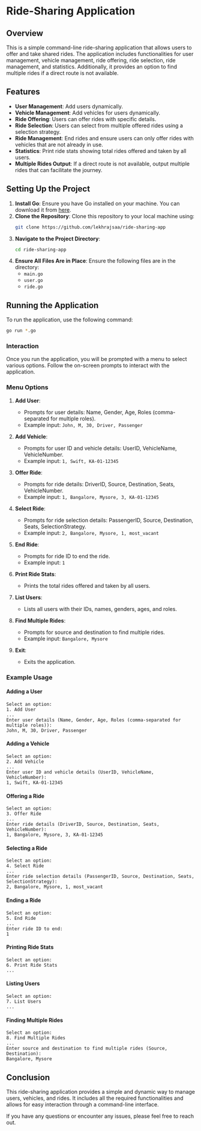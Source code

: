 # Ride-Sharing Application

## Overview

This is a simple command-line ride-sharing application that allows users to offer and take shared rides. The application includes functionalities for user management, vehicle management, ride offering, ride selection, ride management, and statistics. Additionally, it provides an option to find multiple rides if a direct route is not available.

## Features

- **User Management**: Add users dynamically.
- **Vehicle Management**: Add vehicles for users dynamically.
- **Ride Offering**: Users can offer rides with specific details.
- **Ride Selection**: Users can select from multiple offered rides using a selection strategy.
- **Ride Management**: End rides and ensure users can only offer rides with vehicles that are not already in use.
- **Statistics**: Print ride stats showing total rides offered and taken by all users.
- **Multiple Rides Output**: If a direct route is not available, output multiple rides that can facilitate the journey.

## Setting Up the Project

1. **Install Go**: Ensure you have Go installed on your machine. You can download it from [here](https://golang.org/dl/).
2. **Clone the Repository**: Clone this repository to your local machine using:
   ```sh
   git clone https://github.com/lekhrajsaa/ride-sharing-app
   ```
3. **Navigate to the Project Directory**:
   ```sh
   cd ride-sharing-app
   ```
4. **Ensure All Files Are in Place**: Ensure the following files are in the directory:
   - `main.go`
   - `user.go`
   - `ride.go`

## Running the Application

To run the application, use the following command:
```sh
go run *.go
```

### Interaction

Once you run the application, you will be prompted with a menu to select various options. Follow the on-screen prompts to interact with the application.

### Menu Options

1. **Add User**:
   - Prompts for user details: Name, Gender, Age, Roles (comma-separated for multiple roles).
   - Example input: `John, M, 30, Driver, Passenger`

2. **Add Vehicle**:
   - Prompts for user ID and vehicle details: UserID, VehicleName, VehicleNumber.
   - Example input: `1, Swift, KA-01-12345`

3. **Offer Ride**:
   - Prompts for ride details: DriverID, Source, Destination, Seats, VehicleNumber.
   - Example input: `1, Bangalore, Mysore, 3, KA-01-12345`

4. **Select Ride**:
   - Prompts for ride selection details: PassengerID, Source, Destination, Seats, SelectionStrategy.
   - Example input: `2, Bangalore, Mysore, 1, most_vacant`

5. **End Ride**:
   - Prompts for ride ID to end the ride.
   - Example input: `1`

6. **Print Ride Stats**:
   - Prints the total rides offered and taken by all users.

7. **List Users**:
   - Lists all users with their IDs, names, genders, ages, and roles.

8. **Find Multiple Rides**:
   - Prompts for source and destination to find multiple rides.
   - Example input: `Bangalore, Mysore`

9. **Exit**:
   - Exits the application.

### Example Usage

#### Adding a User
```
Select an option:
1. Add User
...
Enter user details (Name, Gender, Age, Roles (comma-separated for multiple roles)): 
John, M, 30, Driver, Passenger
```

#### Adding a Vehicle
```
Select an option:
2. Add Vehicle
...
Enter user ID and vehicle details (UserID, VehicleName, VehicleNumber): 
1, Swift, KA-01-12345
```

#### Offering a Ride
```
Select an option:
3. Offer Ride
...
Enter ride details (DriverID, Source, Destination, Seats, VehicleNumber): 
1, Bangalore, Mysore, 3, KA-01-12345
```

#### Selecting a Ride
```
Select an option:
4. Select Ride
...
Enter ride selection details (PassengerID, Source, Destination, Seats, SelectionStrategy): 
2, Bangalore, Mysore, 1, most_vacant
```

#### Ending a Ride
```
Select an option:
5. End Ride
...
Enter ride ID to end: 
1
```

#### Printing Ride Stats
```
Select an option:
6. Print Ride Stats
...
```

#### Listing Users
```
Select an option:
7. List Users
...
```

#### Finding Multiple Rides
```
Select an option:
8. Find Multiple Rides
...
Enter source and destination to find multiple rides (Source, Destination): 
Bangalore, Mysore
```

## Conclusion

This ride-sharing application provides a simple and dynamic way to manage users, vehicles, and rides. It includes all the required functionalities and allows for easy interaction through a command-line interface.

If you have any questions or encounter any issues, please feel free to reach out.
